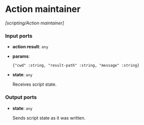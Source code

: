 # Action maintainer

_[scripting/Action maintainer]_

### Input ports

* __action result__: ` any `


* __params__: 
    ```
    {"cwd" :string, "result-path" :string, "message" :string}
    ```


* __state__: ` any `


    Receives script state.<br>

### Output ports

* __state__: ` any `


    Sends script state as it was written.<br>

